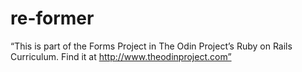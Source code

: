 # re-former

“This is part of the Forms Project in The Odin Project’s Ruby on Rails Curriculum. Find it at http://www.theodinproject.com”
